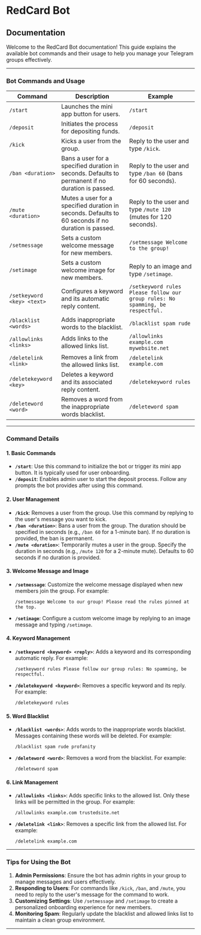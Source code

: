 # RedCard Bot

## Documentation

Welcome to the RedCard Bot documentation! This guide explains the available bot commands and their usage to help you manage your Telegram groups effectively.

---

### **Bot Commands and Usage**

| **Command**                | **Description**                                                                                    | **Example**                                                                    |
| -------------------------- | -------------------------------------------------------------------------------------------------- | ------------------------------------------------------------------------------ |
| `/start`                   | Launches the mini app button for users.                                                            | `/start`                                                                       |
| `/deposit`                 | Initiates the process for depositing funds.                                                        | `/deposit`                                                                     |
| `/kick`                    | Kicks a user from the group.                                                                       | Reply to the user and type `/kick`.                                            |
| `/ban <duration>`          | Bans a user for a specified duration in seconds. Defaults to permanent if no duration is passed.   | Reply to the user and type `/ban 60` (bans for 60 seconds).                    |
| `/mute <duration>`         | Mutes a user for a specified duration in seconds. Defaults to 60 seconds if no duration is passed. | Reply to the user and type `/mute 120` (mutes for 120 seconds).                |
| `/setmessage`              | Sets a custom welcome message for new members.                                                     | `/setmessage Welcome to the group!`                                            |
| `/setimage`                | Sets a custom welcome image for new members.                                                       | Reply to an image and type `/setimage`.                                        |
| `/setkeyword <key> <text>` | Configures a keyword and its automatic reply content.                                              | `/setkeyword rules Please follow our group rules: No spamming, be respectful.` |
| `/blacklist <words>`       | Adds inappropriate words to the blacklist.                                                         | `/blacklist spam rude`                                                         |
| `/allowlinks <links>`      | Adds links to the allowed links list.                                                              | `/allowlinks example.com mywebsite.net`                                        |
| `/deletelink <link>`       | Removes a link from the allowed links list.                                                        | `/deletelink example.com`                                                      |
| `/deletekeyword <key>`     | Deletes a keyword and its associated reply content.                                                | `/deletekeyword rules`                                                         |
| `/deleteword <word>`       | Removes a word from the inappropriate words blacklist.                                             | `/deleteword spam`                                                             |

---

### **Command Details**

#### 1. **Basic Commands**

- **`/start`**: Use this command to initialize the bot or trigger its mini app button. It is typically used for user onboarding.
- **`/deposit`**: Enables admin user to start the deposit process. Follow any prompts the bot provides after using this command.

#### 2. **User Management**

- **`/kick`**: Removes a user from the group. Use this command by replying to the user's message you want to kick.
- **`/ban <duration>`**: Bans a user from the group. The duration should be specified in seconds (e.g., `/ban 60` for a 1-minute ban). If no duration is provided, the ban is permanent.
- **`/mute <duration>`**: Temporarily mutes a user in the group. Specify the duration in seconds (e.g., `/mute 120` for a 2-minute mute). Defaults to 60 seconds if no duration is provided.

#### 3. **Welcome Message and Image**

- **`/setmessage`**: Customize the welcome message displayed when new members join the group. For example:
  ```
  /setmessage Welcome to our group! Please read the rules pinned at the top.
  ```
- **`/setimage`**: Configure a custom welcome image by replying to an image message and typing `/setimage`.

#### 4. **Keyword Management**

- **`/setkeyword <keyword> <reply>`**: Adds a keyword and its corresponding automatic reply. For example:
  ```
  /setkeyword rules Please follow our group rules: No spamming, be respectful.
  ```
- **`/deletekeyword <keyword>`**: Removes a specific keyword and its reply. For example:
  ```
  /deletekeyword rules
  ```

#### 5. **Word Blacklist**

- **`/blacklist <words>`**: Adds words to the inappropriate words blacklist. Messages containing these words will be deleted. For example:
  ```
  /blacklist spam rude profanity
  ```
- **`/deleteword <word>`**: Removes a word from the blacklist. For example:
  ```
  /deleteword spam
  ```

#### 6. **Link Management**

- **`/allowlinks <links>`**: Adds specific links to the allowed list. Only these links will be permitted in the group. For example:
  ```
  /allowlinks example.com trustedsite.net
  ```
- **`/deletelink <link>`**: Removes a specific link from the allowed list. For example:
  ```
  /deletelink example.com
  ```

---

### **Tips for Using the Bot**

1. **Admin Permissions**: Ensure the bot has admin rights in your group to manage messages and users effectively.
2. **Responding to Users**: For commands like `/kick`, `/ban`, and `/mute`, you need to reply to the user's message for the command to work.
3. **Customizing Settings**: Use `/setmessage` and `/setimage` to create a personalized onboarding experience for new members.
4. **Monitoring Spam**: Regularly update the blacklist and allowed links list to maintain a clean group environment.

---
